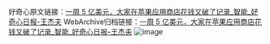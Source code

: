好奇心原文链接：[一周 5 亿美元，大家在苹果应用商店花钱又破了记录_智能_好奇心日报-王杰夫](https://www.qdaily.com/articles/5085.html)
WebArchive归档链接：[一周 5 亿美元，大家在苹果应用商店花钱又破了记录_智能_好奇心日报-王杰夫](http://web.archive.org/web/20170914000303/http://www.qdaily.com/articles/5085.html)
![image](http://ww3.sinaimg.cn/large/007d5XDply1g3wd24e3nfj30u02fzhdt)